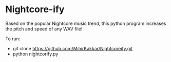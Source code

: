 # Nightcore-ify
 Based on the popular Nightcore music trend, this python program increases the pitch and speed of any WAV file!
 
 To run: 
  - git clone https://github.com/MihirKakkar/Nightcoreify.git
  - python nightcorify.py
